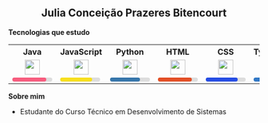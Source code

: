 <h2 align="center">Julia Conceição Prazeres Bitencourt</h2>



**Tecnologias que estudo**

<table align="center">
  <tr>
    <th>Java</th>
    <th>JavaScript</th>
    <th>Python</th>
    <th>HTML</th>
    <th>CSS</th>
    <th>TypeScript</th>
    <th>React</th>
    <th>Angular</th>
    <th>MySQL</th>
    <th>PHP</th>
  </tr>
  <tr>
    <td align="center"><img src="https://cdn.jsdelivr.net/gh/devicons/devicon/icons/java/java-original.svg" width="30"/></td>
    <td align="center"><img src="https://cdn.jsdelivr.net/gh/devicons/devicon/icons/javascript/javascript-original.svg" width="30"/></td>
    <td align="center"><img src="https://cdn.jsdelivr.net/gh/devicons/devicon/icons/python/python-original.svg" width="30"/></td>
    <td align="center"><img src="https://cdn.jsdelivr.net/gh/devicons/devicon/icons/html5/html5-original.svg" width="30"/></td>
    <td align="center"><img src="https://cdn.jsdelivr.net/gh/devicons/devicon/icons/css3/css3-original.svg" width="30"/></td>
    <td align="center"><img src="https://cdn.jsdelivr.net/gh/devicons/devicon/icons/typescript/typescript-original.svg" width="30"/></td>
    <td align="center"><img src="https://cdn.jsdelivr.net/gh/devicons/devicon/icons/react/react-original.svg" width="30"/></td>
    <td align="center"><img src="https://cdn.jsdelivr.net/gh/devicons/devicon/icons/angularjs/angularjs-original.svg" width="30"/></td>
    <td align="center"><img src="https://cdn.jsdelivr.net/gh/devicons/devicon/icons/mysql/mysql-original.svg" width="30"/></td>
    <td align="center"><img src="https://cdn.jsdelivr.net/gh/devicons/devicon/icons/php/php-original.svg" width="30"/></td>
  </tr>
  <tr>
    <td>
      <div style="background:#ddd; border-radius:5px; width:80px;">
        <div style="width:85%; background:#f75c7e; padding:4px 0; border-radius:5px;"></div>
      </div>
    </td>
    <td>
      <div style="background:#ddd; border-radius:5px; width:80px;">
        <div style="width:80%; background:#f7df1e; padding:4px 0; border-radius:5px;"></div>
      </div>
    </td>
    <td>
      <div style="background:#ddd; border-radius:5px; width:80px;">
        <div style="width:75%; background:#3776ab; padding:4px 0; border-radius:5px;"></div>
      </div>
    </td>
    <td>
      <div style="background:#ddd; border-radius:5px; width:80px;">
        <div style="width:85%; background:#e34f26; padding:4px 0; border-radius:5px;"></div>
      </div>
    </td>
    <td>
      <div style="background:#ddd; border-radius:5px; width:80px;">
        <div style="width:80%; background:#264de4; padding:4px 0; border-radius:5px;"></div>
      </div>
    </td>
    <td>
      <div style="background:#ddd; border-radius:5px; width:80px;">
        <div style="width:70%; background:#3178c6; padding:4px 0; border-radius:5px;"></div>
      </div>
    </td>
    <td>
      <div style="background:#ddd; border-radius:5px; width:80px;">
        <div style="width:70%; background:#61dafb; padding:4px 0; border-radius:5px;"></div>
      </div>
    </td>
    <td>
      <div style="background:#ddd; border-radius:5px; width:80px;">
        <div style="width:65%; background:#dd1b16; padding:4px 0; border-radius:5px;"></div>
      </div>
    </td>
    <td>
      <div style="background:#ddd; border-radius:5px; width:80px;">
        <div style="width:75%; background:#00758f; padding:4px 0; border-radius:5px;"></div>
      </div>
    </td>
    <td>
      <div style="background:#ddd; border-radius:5px; width:80px;">
        <div style="width:70%; background:#777bb4; padding:4px 0; border-radius:5px;"></div>
      </div>
    </td>
  </tr>
</table>


**Sobre mim**

- Estudante do Curso Técnico em Desenvolvimento de Sistemas  




